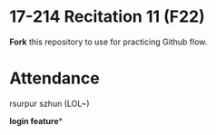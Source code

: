 # 17-214 Recitation 11 (F22)
**Fork** this repository to use for practicing Github flow.

# Attendance
rsurpur
szhun (LOL~)

**login feature***